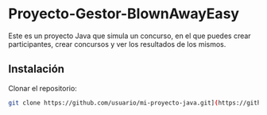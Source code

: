 # Proyecto-Gestor-BlownAwayEasy

Este es un proyecto Java que simula un concurso, en el que puedes crear participantes, crear concursos y ver los resultados de los mismos.

## Instalación

Clonar el repositorio:

```bash
git clone https://github.com/usuario/mi-proyecto-java.git](https://github.com/maariadomiingo/Proyecto-Gestor-BlownAwayEasy.git

